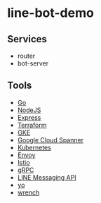 # line-bot-demo
## Services
- router
- bot-server

## Tools
- [Go](https://golang.org)
- [NodeJS](https://nodejs.org)
- [Express](https://expressjs.com)
- [Terraform](https://www.terraform.io)
- [GKE](https://cloud.google.com/kubernetes-engine)
- [Google Cloud Spanner](https://cloud.google.com/spanner)
- [Kubernetes](https://kubernetes.io)
- [Envoy](https://www.envoyproxy.io)
- [Istio](https://istio.io)
- [gRPC](https://grpc.io)
- [LINE Messaging API](https://developers.line.biz/ja/docs/messaging-api/)
- [yo](https://github.com/cloudspannerecosystem/yo)
- [wrench](https://github.com/cloudspannerecosystem/wrench)
